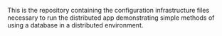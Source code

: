 This is the repository containing the configuration infrastructure files necessary to run the distributed app demonstrating simple methods of using a database in a distributed environment.